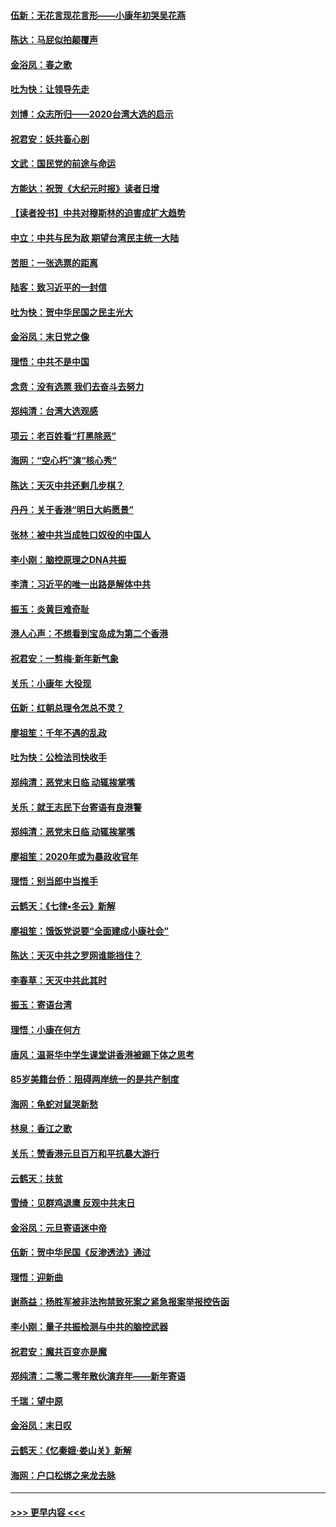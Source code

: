 #### [伍新：无花言现花言形——小康年初哭吴花燕](../pages/nsc993/n11800044.md?t=01171655) 
#### [陈达：马屁似拍颠覆声](../pages/nsc993/n11800010.md?t=01171655) 
#### [金浴凤：春之歌](../pages/nsc993/n11797687.md?t=01171655) 
#### [吐为快：让领导先走](../pages/nsc993/n11797512.md?t=01171655) 
#### [刘博：众志所归——2020台湾大选的启示](../pages/nsc993/n11796878.md?t=01171655) 
#### [祝君安：妖共畜心剖](../pages/nsc993/n11794273.md?t=01171655) 
#### [文武：国民党的前途与命运](../pages/nsc993/n11794198.md?t=01171655) 
#### [方能达：祝贺《大纪元时报》读者日增](../pages/nsc993/n11793807.md?t=01171655) 
#### [【读者投书】中共对穆斯林的迫害成扩大趋势](../pages/nsc993/n11791371.md?t=01171655) 
#### [中立：中共与民为敌 期望台湾民主统一大陆](../pages/nsc993/n11790392.md?t=01171655) 
#### [苦胆：一张选票的距离](../pages/nsc993/n11788914.md?t=01171655) 
#### [陆客：致习近平的一封信](../pages/nsc993/n11788867.md?t=01171655) 
#### [吐为快：贺中华民国之民主光大](../pages/nsc993/n11788618.md?t=01171655) 
#### [金浴凤：末日党之像](../pages/nsc993/n11787475.md?t=01171655) 
#### [理悟：中共不是中国](../pages/nsc993/n11787463.md?t=01171655) 
#### [念贲：没有选票  我们去奋斗去努力](../pages/nsc993/n11787398.md?t=01171655) 
#### [郑纯清：台湾大选观感](../pages/nsc993/n11786210.md?t=01171655) 
#### [项云：老百姓看“打黑除恶”](../pages/nsc993/n11785398.md?t=01171655) 
#### [海网：“空心朽”演“核心秀”](../pages/nsc993/n11783874.md?t=01171655) 
#### [陈达：天灭中共还剩几步棋？](../pages/nsc993/n11783719.md?t=01171655) 
#### [丹丹：关于香港“明日大屿愿景”](../pages/nsc993/n11783273.md?t=01171655) 
#### [张林：被中共当成牲口奴役的中国人](../pages/nsc993/n11782397.md?t=01171655) 
#### [李小刚：脑控原理之DNA共振](../pages/nsc993/n11780962.md?t=01171655) 
#### [李清：习近平的唯一出路是解体中共](../pages/nsc993/n11780866.md?t=01171655) 
#### [振玉：炎黄巨难奇耻](../pages/nsc993/n11779632.md?t=01171655) 
#### [港人心声：不想看到宝岛成为第二个香港](../pages/nsc993/n11778817.md?t=01171655) 
#### [祝君安：一剪梅‧新年新气象](../pages/nsc993/n11776340.md?t=01171655) 
#### [关乐：小康年 大役现](../pages/nsc993/n11774213.md?t=01171655) 
#### [伍新：红朝总理令怎总不灵？](../pages/nsc993/n11770813.md?t=01171655) 
#### [廖祖笙：千年不遇的乱政](../pages/nsc993/n11770373.md?t=01171655) 
#### [吐为快：公检法司快收手](../pages/nsc993/n11770359.md?t=01171655) 
#### [郑纯清：恶党末日临 动辄挨掌嘴](../pages/nsc993/n11769912.md?t=01171655) 
#### [关乐：就王志民下台寄语有良港警](../pages/nsc993/n11769903.md?t=01171655) 
#### [郑纯清：恶党末日临 动辄挨掌嘴](../pages/nsc993/n11769356.md?t=01171655) 
#### [廖祖笙：2020年或为暴政收官年](../pages/nsc993/n11768216.md?t=01171655) 
#### [理悟：别当郎中当推手](../pages/nsc993/n11768243.md?t=01171655) 
#### [云鹤天：《七律▪冬云》新解](../pages/nsc993/n11768204.md?t=01171655) 
#### [廖祖笙：饿饭党说要“全面建成小康社会”](../pages/nsc993/n11767482.md?t=01171655) 
#### [陈达：天灭中共之罗网谁能挡住？](../pages/nsc993/n11767465.md?t=01171655) 
#### [李春草：天灭中共此其时](../pages/nsc993/n11767452.md?t=01171655) 
#### [振玉：寄语台湾](../pages/nsc993/n11767432.md?t=01171655) 
#### [理悟：小康在何方](../pages/nsc993/n11767394.md?t=01171655) 
#### [唐风：温哥华中学生课堂讲香港被踢下体之思考](../pages/nsc993/n11766848.md?t=01171655) 
#### [85岁美籍台侨：阻碍两岸统一的是共产制度](../pages/nsc993/n11765043.md?t=01171655) 
#### [海网：龟蛇对鼠哭新愁](../pages/nsc993/n11764895.md?t=01171655) 
#### [林泉：香江之歌](../pages/nsc993/n11764415.md?t=01171655) 
#### [关乐：赞香港元旦百万和平抗暴大游行](../pages/nsc993/n11764382.md?t=01171655) 
#### [云鹤天：扶贫](../pages/nsc993/n11764245.md?t=01171655) 
#### [雪绮：见群鸡退鹰  反观中共末日](../pages/nsc993/n11762112.md?t=01171655) 
#### [金浴凤：元旦寄语迷中帝](../pages/nsc993/n11761788.md?t=01171655) 
#### [伍新：贺中华民国《反渗透法》通过](../pages/nsc993/n11761994.md?t=01171655) 
#### [理悟：迎新曲](../pages/nsc993/n11761152.md?t=01171655) 
#### [谢燕益：杨胜军被非法拘禁致死案之紧急报案举报控告函](../pages/nsc993/n11756134.md?t=01171655) 
#### [李小刚：量子共振检测与中共的脑控武器](../pages/nsc993/n11754518.md?t=01171655) 
#### [祝君安：魔共百变亦是魔](../pages/nsc993/n11754469.md?t=01171655) 
#### [郑纯清：二零二零年散伙演弃年——新年寄语](../pages/nsc993/n11754195.md?t=01171655) 
#### [千瑞：望中原](../pages/nsc993/n11754159.md?t=01171655) 
#### [金浴凤：末日叹](../pages/nsc993/n11752359.md?t=01171655) 
#### [云鹤天：《忆秦娥‧娄山关》新解](../pages/nsc993/n11752348.md?t=01171655) 
#### [海网：户口松绑之来龙去脉](../pages/nsc993/n11752328.md?t=01171655) 

----
#### [ >>> 更早内容 <<< ](../indexes/nsc993-earlier.md)

